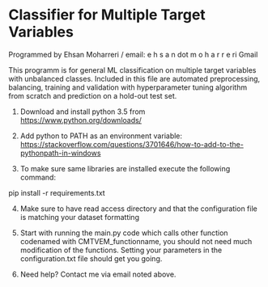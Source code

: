 # Classifier for Multiple Target Variables

Programmed by Ehsan Moharreri / email: e h s a n dot m o h a r r e ri Gmail


This programm is for general ML classification on multiple target variables with unbalanced classes.
Included in this file are automated preprocessing, balancing, training and validation with hyperparameter tuning algorithm from scratch and prediction on a hold-out test set.


1) Download and install python 3.5 from
https://www.python.org/downloads/

2) Add python to PATH as an environment variable:
https://stackoverflow.com/questions/3701646/how-to-add-to-the-pythonpath-in-windows

3) To make sure same libraries are installed execute the following command:

pip install -r requirements.txt

4) Make sure to have read access directory and that the configuration file is matching your dataset formatting

5) Start with running the main.py code which calls other function codenamed with CMTVEM_functionname, you should not need much modification of the functions. Setting your parameters in the configuration.txt file should get you going.

6) Need help? Contact me via email noted above.
